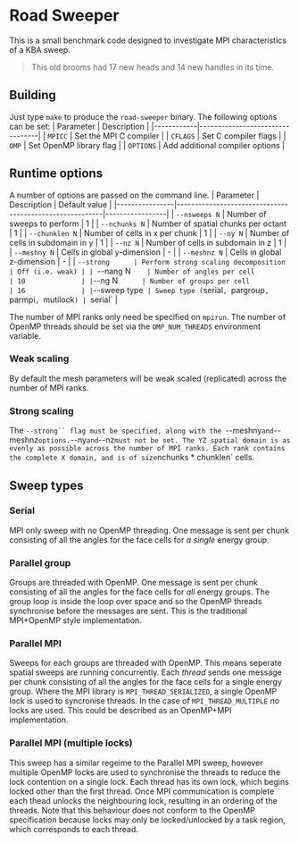 Road Sweeper
============

This is a small benchmark code designed to investigate MPI characteristics of a KBA sweep.

> This old brooms had 17 new heads and 14 new handles in its time.

## Building
Just type `make` to produce the `road-sweeper` binary.
The following options can be set:
| Parameter  | Description                     |
|------------|---------------------------------|
| `MPICC`    | Set the MPI C compiler          |
| `CFLAGS`   | Set C compiler flags            |
| `OMP`      | Set OpenMP library flag         |
| `OPTIONS`  | Add additional compiler options |

## Runtime options
A number of options are passed on the command line.
| Parameter      | Description                                             | Default value   |
|----------------|---------------------------------------------------------|-----------------|
| `--nsweeps N`  | Number of sweeps to perform                             | 1               |
| `--nchunks N`  | Number of spatial chunks per octant                     | 1               |
| `--chunklen N` | Number of cells in x per chunk                          | 1               |
| `--ny N`       | Number of cells in subdomain in y                       | 1               |
| `--nz N`       | Number of cells in subdomain in z                       | 1               |
| `--meshny N`   | Cells in global y-dimension                             | -               |
| `--meshnz N`   | Cells in global z-dimension                             | -               |
| `--strong      | Perform strong scaling decomposition                    | Off (i.e. weak) |
| `--nang N`     | Number of angles per cell                               | 10              |
| `--ng N`       | Number of groups per cell                               | 16              |
| `--sweep type` | Sweep type (`serial`, `pargroup`, `parmpi`, `mutilock`) | `serial`        |

The number of MPI ranks only need be specified on `mpirun`.
The number of OpenMP threads should be set via the `OMP_NUM_THREADS` environment variable.

### Weak scaling
By default the mesh parameters will be weak scaled (replicated) across the number of MPI ranks.

### Strong scaling
The `--strong`` flag must be specified, along with the `--meshny` and `--meshnz` options.
`--ny` and `--nz` must not be set.
The YZ spatial domain is as evenly as possible across the number of MPI ranks.
Each rank contains the complete X domain, and is of size `nchunks * chunklen` cells.

## Sweep types
### Serial
MPI only sweep with no OpenMP threading.
One message is sent per chunk consisting of all the angles for the face cells for *a single* energy group.

### Parallel group
Groups are threaded with OpenMP.
One message is sent per chunk consisting of all the angles for the face cells for *all* energy groups.
The group loop is inside the loop over space and so the OpenMP threads synchronise before the messages are sent.
This is the traditional MPI+OpenMP style implementation.

### Parallel MPI
Sweeps for each groups are threaded with OpenMP.
This means seperate spatial sweeps are running concurrently.
Each *thread* sends one message per chunk consisting of all the angles for the face cells for a single energy group.
Where the MPI library is `MPI_THREAD_SERIALIZED`, a single OpenMP lock is used to syncronise threads.
In the case of `MPI_THREAD_MULTIPLE` no locks are used.
This could be described as an OpenMP+MPI implementation.

### Parallel MPI (multiple locks)
This sweep has a similar regeime to the Parallel MPI sweep, however multiple OpenMP locks are used to synchronise the threads to reduce the lock contention on a single lock.
Each thread has its own lock, which begins locked other than the first thread.
Once MPI communication is complete each thead unlocks the neighbouring lock, resulting in an ordering of the threads.
Note that this behaviour does not conform to the OpenMP specification because locks may only be locked/unlocked by a task region, which corresponds to each thread.

